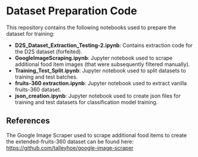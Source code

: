 # Dataset Preparation Code

This repository contains the following notebooks used to prepare the dataset for training:
- **D2S_Dataset_Extraction_Testing-2.ipynb**: Contains extraction code for the D2S dataset (forfeited).
- **GoogleImageScraping.ipynb**: Jupyter notebook used to scrape additional food item images (that were subsequently filtered manually).
- **Training_Test_Split.ipynb**: Jupyter notebook used to split datasets to training and test batches.
- **fruits-360 extraction.ipynb**: Jupyter notebook used to extract vanilla fruits-360 dataset.
- **json_creation.ipynb**: Jupyter notebook used to create json files for training and test datasets for classification model training.

## References
The Google Image Scraper used to scrape additional food items to create the extended-fruits-360 dataset can be found here: https://github.com/talleyhoe/google-image-scraper
